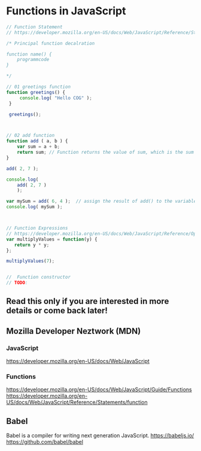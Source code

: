 # Functions in JavaScript

```javascript
// Function Statement
// https://developer.mozilla.org/en-US/docs/Web/JavaScript/Reference/Statements/function

/* Principal function decalration

function name() {
    programmcode
}

*/

// 01 greetings function
function greetings() {
     console.log( "Hello COG" );
 }

 greetings();



// 02 add function
function add ( a, b ) {
    var sum = a + b;
    return sum; // Function returns the value of sum, which is the sum of a plus b;
}

add( 2, 7 );

console.log(
    add( 2, 7 )
    );

var mySum = add( 6, 4 );  // assign the result of add() to the variable mySum
console.log( mySum );



// Function Expressions
// https://developer.mozilla.org/en-US/docs/Web/JavaScript/Reference/Operators/function
var multiplyValues = function(y) {
   return y * y;
};

multiplyValues(7);


//  Function constructor
// TODO:

```

## Read this only if you are interested in more details or come back later!

## Mozilla Developer Neztwork (MDN)

### JavaScript
https://developer.mozilla.org/en-US/docs/Web/JavaScript

### Functions
https://developer.mozilla.org/en-US/docs/Web/JavaScript/Guide/Functions
https://developer.mozilla.org/en-US/docs/Web/JavaScript/Reference/Statements/function

## Babel
Babel is a compiler for writing next generation JavaScript. 
https://babeljs.io/
https://github.com/babel/babel